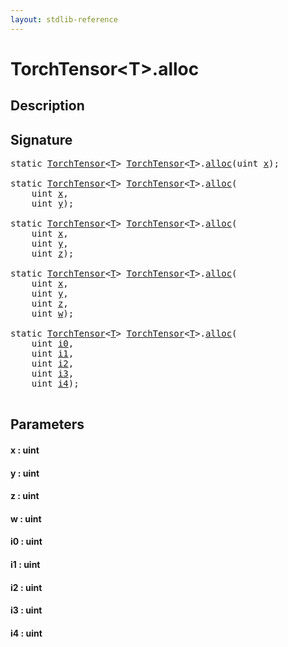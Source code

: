 ```yaml
---
layout: stdlib-reference
---
```


# TorchTensor\<T\>\.alloc

## Description





## Signature 

<pre>
<span class='code_keyword'>static</span> <a href="index.md" class="code_type">TorchTensor</a>&lt;<a href="index.md#typeparam-T" class="code_type">T</a>&gt; <a href="index.md" class="code_type">TorchTensor</a>&lt;<a href="index.md#typeparam-T" class="code_type">T</a>&gt;.<a href="alloc.md">alloc</a>(<span class="code_keyword">uint</span> <a href="alloc.md#decl-x" class="code_param">x</a>);

<span class='code_keyword'>static</span> <a href="index.md" class="code_type">TorchTensor</a>&lt;<a href="index.md#typeparam-T" class="code_type">T</a>&gt; <a href="index.md" class="code_type">TorchTensor</a>&lt;<a href="index.md#typeparam-T" class="code_type">T</a>&gt;.<a href="alloc.md">alloc</a>(
    <span class="code_keyword">uint</span> <a href="alloc.md#decl-x" class="code_param">x</a>,
    <span class="code_keyword">uint</span> <a href="alloc.md#decl-y" class="code_param">y</a>);

<span class='code_keyword'>static</span> <a href="index.md" class="code_type">TorchTensor</a>&lt;<a href="index.md#typeparam-T" class="code_type">T</a>&gt; <a href="index.md" class="code_type">TorchTensor</a>&lt;<a href="index.md#typeparam-T" class="code_type">T</a>&gt;.<a href="alloc.md">alloc</a>(
    <span class="code_keyword">uint</span> <a href="alloc.md#decl-x" class="code_param">x</a>,
    <span class="code_keyword">uint</span> <a href="alloc.md#decl-y" class="code_param">y</a>,
    <span class="code_keyword">uint</span> <a href="alloc.md#decl-z" class="code_param">z</a>);

<span class='code_keyword'>static</span> <a href="index.md" class="code_type">TorchTensor</a>&lt;<a href="index.md#typeparam-T" class="code_type">T</a>&gt; <a href="index.md" class="code_type">TorchTensor</a>&lt;<a href="index.md#typeparam-T" class="code_type">T</a>&gt;.<a href="alloc.md">alloc</a>(
    <span class="code_keyword">uint</span> <a href="alloc.md#decl-x" class="code_param">x</a>,
    <span class="code_keyword">uint</span> <a href="alloc.md#decl-y" class="code_param">y</a>,
    <span class="code_keyword">uint</span> <a href="alloc.md#decl-z" class="code_param">z</a>,
    <span class="code_keyword">uint</span> <a href="alloc.md#decl-w" class="code_param">w</a>);

<span class='code_keyword'>static</span> <a href="index.md" class="code_type">TorchTensor</a>&lt;<a href="index.md#typeparam-T" class="code_type">T</a>&gt; <a href="index.md" class="code_type">TorchTensor</a>&lt;<a href="index.md#typeparam-T" class="code_type">T</a>&gt;.<a href="alloc.md">alloc</a>(
    <span class="code_keyword">uint</span> <a href="alloc.md#decl-i0" class="code_param">i0</a>,
    <span class="code_keyword">uint</span> <a href="alloc.md#decl-i1" class="code_param">i1</a>,
    <span class="code_keyword">uint</span> <a href="alloc.md#decl-i2" class="code_param">i2</a>,
    <span class="code_keyword">uint</span> <a href="alloc.md#decl-i3" class="code_param">i3</a>,
    <span class="code_keyword">uint</span> <a href="alloc.md#decl-i4" class="code_param">i4</a>);

</pre>

## Parameters

####  <a id="decl-x"></a>x  : uint
####  <a id="decl-y"></a>y  : uint
####  <a id="decl-z"></a>z  : uint
####  <a id="decl-w"></a>w  : uint
####  <a id="decl-i0"></a>i0  : uint
####  <a id="decl-i1"></a>i1  : uint
####  <a id="decl-i2"></a>i2  : uint
####  <a id="decl-i3"></a>i3  : uint
####  <a id="decl-i4"></a>i4  : uint


<script>
// Fix .md links to .html when on ReadTheDocs
if (window.location.hostname.includes('readthedocs') || 
    window.location.hostname.includes('rtfd.io')) {
  document.addEventListener('DOMContentLoaded', function() {
    const links = document.querySelectorAll('a');
    links.forEach(link => {
      if (link.getAttribute('href') && link.getAttribute('href').endsWith('.md')) {
        link.href = link.href.replace(/\.md($|#|\?)/, '.html$1');
      }
    });
  });
}
</script>
